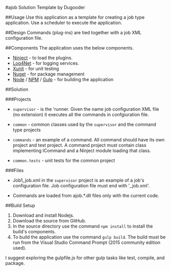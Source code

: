 #ajob Solution Template by Dugooder

##Usage
Use this application as a template for creating a job type application.  Use a scheduler to execute the application.

##Design 
Commands (plug-ins) are tied together with a job XML configuration file. 

##Components 
The application uses the below components. 

* [Ninject](http://www.ninject.org/) - to load the plugins.
* [Log4Net](https://logging.apache.org/log4net/) - for logging services.
* [Xunit](http://xunit.github.io/) - for unit testing
* [Nuget](http://nuget.org/) - for package management
* [Node](https://nodejs.org/) / [NPM](https://www.npmjs.com/) / [Gulp](http://gulpjs.com/) - for building the application

##Solution

###Projects
* `supervisor` - is the 'runner.  Given the name job configuration XML file (no extension) it executes all the commands in confgiuration file.

* `common` - common classes used by the `supervisor` and the command type projects

* `commands` - an example of a command.  All command should have its own project and test project.  A command project must contain class implementing ICommand and a Ninject module loading that class.

* `common.tests` -  unit tests for the common project

###Files
* Job1_job.xml in the `supervisor` project is an example of a job's configuration file.  Job configuration file must end with  '_job.xml'.

* Commands are loaded from ajob.*.dll files only with the current code.

##Build Setup
1. Download and install Nodejs.
2. Download the source from GitHub.
3. In the source directory use the command ```npm install``` to install the build's components.
4. To build the application use the command ```gulp build```.  The build must be run from the Visual Studio Command Prompt (2015 community edition used).

I suggest exploring the gulpfile.js for other gulp tasks like test, compile, and package.
